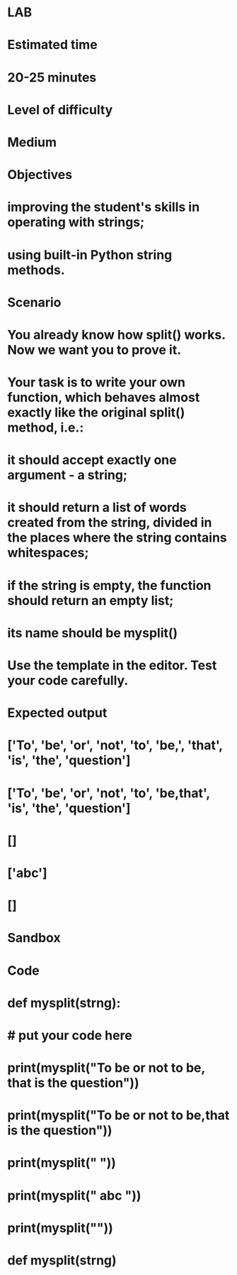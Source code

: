 
# LAB

# Estimated time
# 20-25 minutes

# Level of difficulty
# Medium

# Objectives
# improving the student's skills in operating with strings;
# using built-in Python string methods.
# Scenario
# You already know how split() works. Now we want you to prove it.

# Your task is to write your own function, which behaves almost exactly like the original split() method, i.e.:

# it should accept exactly one argument - a string;
# it should return a list of words created from the string, divided in the places where the string contains whitespaces;
# if the string is empty, the function should return an empty list;
# its name should be mysplit()
# Use the template in the editor. Test your code carefully.

# Expected output
# ['To', 'be', 'or', 'not', 'to', 'be,', 'that', 'is', 'the', 'question']
# ['To', 'be', 'or', 'not', 'to', 'be,that', 'is', 'the', 'question']
# []
# ['abc']
# []

 
#  Sandbox
# Code
# def mysplit(strng):
# #
# # put your code here
# #


# print(mysplit("To be or not to be, that is the question"))
# print(mysplit("To be or not to be,that is the question"))
# print(mysplit(" "))
# print(mysplit(" abc "))
# print(mysplit(""))
# def mysplit(strng)
